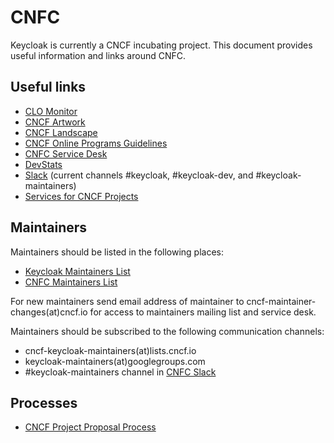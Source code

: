 # CNFC

Keycloak is currently a CNCF incubating project. This document provides useful information and links around CNFC.

## Useful links

* [CLO Monitor](https://clomonitor.io/projects/cncf/keycloak)
* [CNCF Artwork](https://github.com/cncf/artwork/tree/master/projects/keycloak)
* [CNCF Landscape](https://landscape.cncf.io/?selected=keycloak)
* [CNCF Online Programs Guidelines](https://github.com/cncf/foundation/blob/main/online-programs-guidelines.md)
* [CNFC Service Desk](https://cncfservicedesk.atlassian.net/servicedesk/customer/portals)
* [DevStats](https://keycloak.devstats.cncf.io/)
* [Slack](https://cloud-native.slack.com/) (current channels #keycloak, #keycloak-dev, and #keycloak-maintainers)
* [Services for CNCF Projects](https://www.cncf.io/services-for-projects/)

## Maintainers

Maintainers should be listed in the following places:

* [Keycloak Maintainers List](https://github.com/keycloak/keycloak/blob/main/MAINTAINERS.md)
* [CNFC Maintainers List](https://maintainers.cncf.io/)

For new maintainers send email address of maintainer to cncf-maintainer-changes(at)cncf.io for access to maintainers
mailing list and service desk.

Maintainers should be subscribed to the following communication channels:

* cncf-keycloak-maintainers(at)lists.cncf.io
* keycloak-maintainers(at)googlegroups.com
* #keycloak-maintainers channel in [CNFC Slack](https://cloud-native.slack.com/)

## Processes

* [CNCF Project Proposal Process](https://github.com/cncf/toc/blob/main/process/project_proposals.md#introduction)
